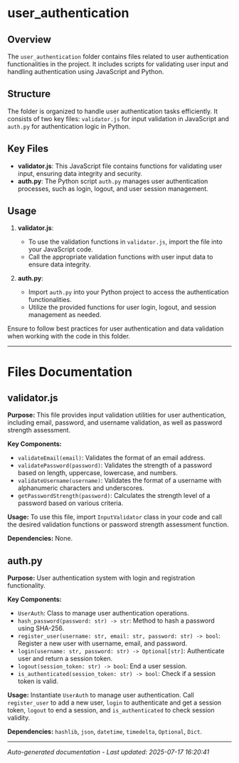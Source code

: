 # user_authentication

## Overview
The `user_authentication` folder contains files related to user authentication functionalities in the project. It includes scripts for validating user input and handling authentication using JavaScript and Python.

## Structure
The folder is organized to handle user authentication tasks efficiently. It consists of two key files: `validator.js` for input validation in JavaScript and `auth.py` for authentication logic in Python.

## Key Files
- **validator.js**: This JavaScript file contains functions for validating user input, ensuring data integrity and security.
- **auth.py**: The Python script `auth.py` manages user authentication processes, such as login, logout, and user session management.

## Usage
1. **validator.js**:
   - To use the validation functions in `validator.js`, import the file into your JavaScript code.
   - Call the appropriate validation functions with user input data to ensure data integrity.

2. **auth.py**:
   - Import `auth.py` into your Python project to access the authentication functionalities.
   - Utilize the provided functions for user login, logout, and session management as needed.

Ensure to follow best practices for user authentication and data validation when working with the code in this folder.

---

# Files Documentation

## validator.js

**Purpose:** This file provides input validation utilities for user authentication, including email, password, and username validation, as well as password strength assessment.

**Key Components:**
- `validateEmail(email)`: Validates the format of an email address.
- `validatePassword(password)`: Validates the strength of a password based on length, uppercase, lowercase, and numbers.
- `validateUsername(username)`: Validates the format of a username with alphanumeric characters and underscores.
- `getPasswordStrength(password)`: Calculates the strength level of a password based on various criteria.

**Usage:** To use this file, import `InputValidator` class in your code and call the desired validation functions or password strength assessment function.

**Dependencies:** None.

## auth.py

**Purpose:** User authentication system with login and registration functionality.

**Key Components:**
- `UserAuth`: Class to manage user authentication operations.
- `hash_password(password: str) -> str`: Method to hash a password using SHA-256.
- `register_user(username: str, email: str, password: str) -> bool`: Register a new user with username, email, and password.
- `login(username: str, password: str) -> Optional[str]`: Authenticate user and return a session token.
- `logout(session_token: str) -> bool`: End a user session.
- `is_authenticated(session_token: str) -> bool`: Check if a session token is valid.

**Usage:** Instantiate `UserAuth` to manage user authentication. Call `register_user` to add a new user, `login` to authenticate and get a session token, `logout` to end a session, and `is_authenticated` to check session validity.

**Dependencies:** `hashlib`, `json`, `datetime`, `timedelta`, `Optional`, `Dict`.

---
*Auto-generated documentation - Last updated: 2025-07-17 16:20:41*
